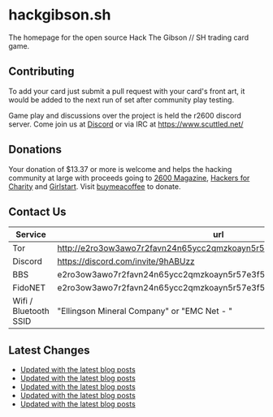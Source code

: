 # hackgibson.sh
The homepage for the open source Hack The Gibson // SH trading card game.


## Contributing

To add your card just submit a pull request with your card's front art, it would be added to the next run of set after community play testing.

Game play and discussions over the project is held the r2600 discord server. Come join us at [Discord](https://discord.com/invite/9hABUzz) or via IRC at https://www.scuttled.net/


## Donations

Your donation of $13.37 or more is welcome and helps the hacking community at large with proceeds going to [2600 Magazine](https://2600.com/), [Hackers for Charity](https://hackersforcharity.org) and [Girlstart](https://girlstart.org).  Visit [buymeacoffee](https://www.buymeacoffee.com/hackgibson.sh) to donate.


## Contact Us

Service | url
-|-
Tor | http://e2ro3ow3awo7r2favn24n65ycc2qmzkoayn5r57e3f56nvjwdcgg32ad.onion
Discord | https://discord.com/invite/9hABUzz
BBS | e2ro3ow3awo7r2favn24n65ycc2qmzkoayn5r57e3f56nvjwdcgg32ad.onion:23
FidoNET | e2ro3ow3awo7r2favn24n65ycc2qmzkoayn5r57e3f56nvjwdcgg32ad.onion:24554
Wifi / Bluetooth SSID | "Ellingson Mineral Company" or "EMC Net - <fidonet address>"

## Latest Changes
<!-- BLOG-POST-LIST:START -->
- [Updated with the latest blog posts](https://github.com/DFW2600/hackgibson.sh/commit/f2f94e3bc6b5932f0ad1b5d85d4b094a90c860c5)
- [Updated with the latest blog posts](https://github.com/DFW2600/hackgibson.sh/commit/266713f15a867f098a2e240bd71a240b29915655)
- [Updated with the latest blog posts](https://github.com/DFW2600/hackgibson.sh/commit/528da4a415785755d9010c8e87b94049f65568dc)
- [Updated with the latest blog posts](https://github.com/DFW2600/hackgibson.sh/commit/c16e2446cb0f9a5308412467de947e94c857db7a)
- [Updated with the latest blog posts](https://github.com/DFW2600/hackgibson.sh/commit/24fff1f8d6a05818668bb689c7e1d1af3ad4ee07)
<!-- BLOG-POST-LIST:END -->
